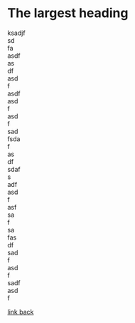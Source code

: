 # The largest heading

ksadjf  
sd  
fa   
asdf  
as  
df  
asd  
f  
asdf  
asd  
f  
asd    
f   
sad  
fsda  
f  
as  
df  
sdaf  
s  
adf  
asd  
f  
asf  
sa  
f  
sa  
fas  
df  
sad  
f  
asd  
f  
sadf  
asd  
f  

[link back](https://github.com/ahhung77/mobile-network-operation/blob/main/README.md#the-largest-heading)
